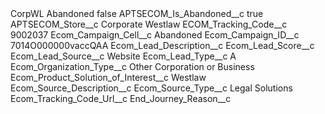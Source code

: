 <?xml version="1.0" encoding="UTF-8"?>
<CustomMetadata xmlns="http://soap.sforce.com/2006/04/metadata" xmlns:xsi="http://www.w3.org/2001/XMLSchema-instance" xmlns:xsd="http://www.w3.org/2001/XMLSchema">
    <label>CorpWL Abandoned</label>
    <protected>false</protected>
    <values>
        <field>APTSECOM_Is_Abandoned__c</field>
        <value xsi:type="xsd:boolean">true</value>
    </values>
    <values>
        <field>APTSECOM_Store__c</field>
        <value xsi:type="xsd:string">Corporate Westlaw</value>
    </values>
    <values>
        <field>ECOM_Tracking_Code__c</field>
        <value xsi:type="xsd:string">9002037</value>
    </values>
    <values>
        <field>Ecom_Campaign_Cell__c</field>
        <value xsi:type="xsd:string">Abandoned</value>
    </values>
    <values>
        <field>Ecom_Campaign_ID__c</field>
        <value xsi:type="xsd:string">7014O000000vaccQAA</value>
    </values>
    <values>
        <field>Ecom_Lead_Description__c</field>
        <value xsi:nil="true"/>
    </values>
    <values>
        <field>Ecom_Lead_Score__c</field>
        <value xsi:nil="true"/>
    </values>
    <values>
        <field>Ecom_Lead_Source__c</field>
        <value xsi:type="xsd:string">Website</value>
    </values>
    <values>
        <field>Ecom_Lead_Type__c</field>
        <value xsi:type="xsd:string">A</value>
    </values>
    <values>
        <field>Ecom_Organization_Type__c</field>
        <value xsi:type="xsd:string">Other Corporation or Business</value>
    </values>
    <values>
        <field>Ecom_Product_Solution_of_Interest__c</field>
        <value xsi:type="xsd:string">Westlaw</value>
    </values>
    <values>
        <field>Ecom_Source_Description__c</field>
        <value xsi:nil="true"/>
    </values>
    <values>
        <field>Ecom_Source_Type__c</field>
        <value xsi:type="xsd:string">Legal Solutions</value>
    </values>
    <values>
        <field>Ecom_Tracking_Code_Url__c</field>
        <value xsi:nil="true"/>
    </values>
    <values>
        <field>End_Journey_Reason__c</field>
        <value xsi:nil="true"/>
    </values>
</CustomMetadata>
